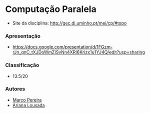 # Computação Paralela
 * Site da disciplina: http://gec.di.uminho.pt/mei/cp/#topo 

### Apresentação

 * https://docs.google.com/presentation/d/1FGzm-rJn_qnC_tXJDoWmZISvNn4XRI6Krizx1u1YJ4Q/edit?usp=sharing

### Classificação
 
 * 13.5/20

### Autores
 * [Marco Pereira](https://github.com/pereiramarco)
 * [Ariana Lousada](https://github.com/AITK42)
 
